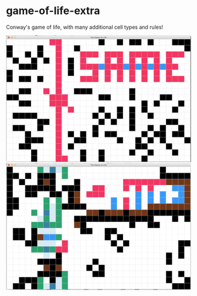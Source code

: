 # game-of-life-extra
Conway's game of life, with many additional cell types and rules!

![Game of Life](./demo.png)
![Game of Life 2](./demo2.png)
